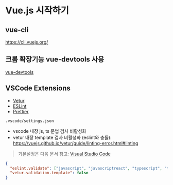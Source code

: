# Vue.js 시작하기

## vue-cli

<https://cli.vuejs.org/>

## 크롬 확장기능 vue-devtools 사용

[vue-devtools](https://chrome.google.com/webstore/detail/vuejs-devtools/nhdogjmejiglipccpnnnanhbledajbpd)

## VSCode Extensions

- [Vetur](https://marketplace.visualstudio.com/items?itemName=octref.vetur)
- [ESLint](https://marketplace.visualstudio.com/items?itemName=dbaeumer.vscode-eslint)
- [Prettier](https://marketplace.visualstudio.com/items?itemName=esbenp.prettier-vscode)

`.vscode/settings.json`

- vscode 내장 js, ts 문법 검사 비활성화
- vetur 내장 template 검사 비활성화 (eslint와 충돌): <https://vuejs.github.io/vetur/guide/linting-error.html#linting>

> 기본설정은 다음 문서 참고: [Visual Studio Code](../Tools/vs-code.md)

```json
{
  "eslint.validate": ["javascript", "javascriptreact", "typescript", "typescriptreact", "html", "vue"],
  "vetur.validation.template": false
}
```
